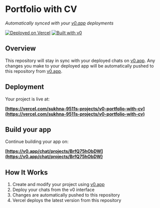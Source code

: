 # Portfolio with CV

*Automatically synced with your [v0.app](https://v0.app) deployments*

[![Deployed on Vercel](https://img.shields.io/badge/Deployed%20on-Vercel-black?style=for-the-badge&logo=vercel)](https://vercel.com/sukhna-9511s-projects/v0-portfolio-with-cv)
[![Built with v0](https://img.shields.io/badge/Built%20with-v0.app-black?style=for-the-badge)](https://v0.app/chat/projects/BrfQ75hObDW)

## Overview

This repository will stay in sync with your deployed chats on [v0.app](https://v0.app).
Any changes you make to your deployed app will be automatically pushed to this repository from [v0.app](https://v0.app).

## Deployment

Your project is live at:

**[https://vercel.com/sukhna-9511s-projects/v0-portfolio-with-cv](https://vercel.com/sukhna-9511s-projects/v0-portfolio-with-cv)**

## Build your app

Continue building your app on:

**[https://v0.app/chat/projects/BrfQ75hObDW](https://v0.app/chat/projects/BrfQ75hObDW)**

## How It Works

1. Create and modify your project using [v0.app](https://v0.app)
2. Deploy your chats from the v0 interface
3. Changes are automatically pushed to this repository
4. Vercel deploys the latest version from this repository